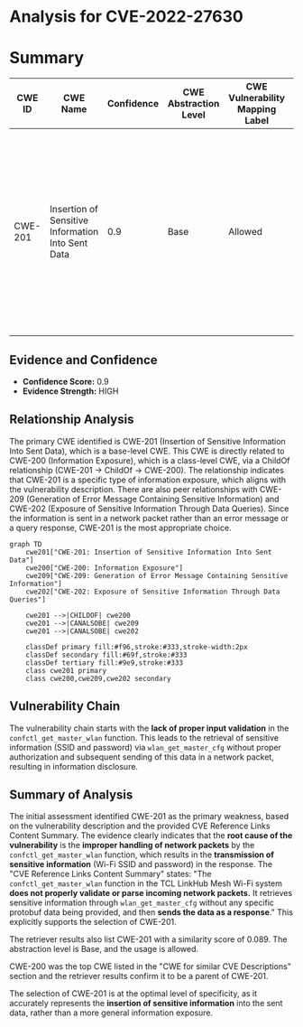 # Analysis for CVE-2022-27630

# Summary
| CWE ID | CWE Name | Confidence | CWE Abstraction Level | CWE Vulnerability Mapping Label | CWE-Vulnerability Mapping Notes |
|---|---|---|---|---|---|
| CWE-201 | Insertion of Sensitive Information Into Sent Data | 0.9 | Base | Allowed | Primary CWE. The application sends sensitive information (Wi-Fi SSID and password) in a network packet, which constitutes an insertion of sensitive information into sent data. |

## Evidence and Confidence

*   **Confidence Score:** 0.9
*   **Evidence Strength:** HIGH

## Relationship Analysis
The primary CWE identified is CWE-201 (Insertion of Sensitive Information Into Sent Data), which is a base-level CWE. This CWE is directly related to CWE-200 (Information Exposure), which is a class-level CWE, via a ChildOf relationship (CWE-201 -> ChildOf -> CWE-200). The relationship indicates that CWE-201 is a specific type of information exposure, which aligns with the vulnerability description. There are also peer relationships with CWE-209 (Generation of Error Message Containing Sensitive Information) and CWE-202 (Exposure of Sensitive Information Through Data Queries). Since the information is sent in a network packet rather than an error message or a query response, CWE-201 is the most appropriate choice.

```mermaid
graph TD
    cwe201["CWE-201: Insertion of Sensitive Information Into Sent Data"]
    cwe200["CWE-200: Information Exposure"]
    cwe209["CWE-209: Generation of Error Message Containing Sensitive Information"]
    cwe202["CWE-202: Exposure of Sensitive Information Through Data Queries"]
    
    cwe201 -->|CHILDOF| cwe200
    cwe201 -->|CANALSOBE| cwe209
    cwe201 -->|CANALSOBE| cwe202
    
    classDef primary fill:#f96,stroke:#333,stroke-width:2px
    classDef secondary fill:#69f,stroke:#333
    classDef tertiary fill:#9e9,stroke:#333
    class cwe201 primary
    class cwe200,cwe209,cwe202 secondary
```

## Vulnerability Chain
The vulnerability chain starts with the **lack of proper input validation** in the `confctl_get_master_wlan` function. This leads to the retrieval of sensitive information (SSID and password) via `wlan_get_master_cfg` without proper authorization and subsequent sending of this data in a network packet, resulting in information disclosure.

## Summary of Analysis
The initial assessment identified CWE-201 as the primary weakness, based on the vulnerability description and the provided CVE Reference Links Content Summary. The evidence clearly indicates that the **root cause of the vulnerability** is the **improper handling of network packets** by the `confctl_get_master_wlan` function, which results in the **transmission of sensitive information** (Wi-Fi SSID and password) in the response. The "CVE Reference Links Content Summary" states: "The `confctl_get_master_wlan` function in the TCL LinkHub Mesh Wi-Fi system **does not properly validate or parse incoming network packets.** It retrieves sensitive information through `wlan_get_master_cfg` without any specific protobuf data being provided, and then **sends the data as a response**." This explicitly supports the selection of CWE-201.

The retriever results also list CWE-201 with a similarity score of 0.089. The abstraction level is Base, and the usage is allowed.

CWE-200 was the top CWE listed in the "CWE for similar CVE Descriptions" section and the retriever results confirm it to be a parent of CWE-201.

The selection of CWE-201 is at the optimal level of specificity, as it accurately represents the **insertion of sensitive information** into the sent data, rather than a more general information exposure.